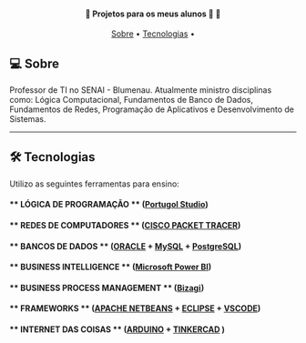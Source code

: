 <h4 align="center"> 
	🚧  Projetos para os meus alunos 🚀 🚧
</h4>

<p align="center">
 <a href="#-sobre">Sobre</a> •
 <a href="#-tecnologias">Tecnologias</a> •
</p>


## 💻 Sobre 

Professor de TI no SENAI - Blumenau.
Atualmente ministro disciplinas como:
Lógica Computacional, Fundamentos de Banco de Dados, Fundamentos de Redes, Programação de Aplicativos e Desenvolvimento de Sistemas.

---

## 🛠 Tecnologias

Utilizo as seguintes ferramentas para ensino:

#### ** LÓGICA DE PROGRAMAÇÃO            ** ([Portugol Studio](http://lite.acad.univali.br/portugol/))
#### ** REDES DE COMPUTADORES            ** ([CISCO PACKET TRACER](https://www.netacad.com/pt-br/courses/packet-tracer))

#### ** BANCOS DE DADOS                  ** ([ORACLE](https://www.oracle.com/br/) + [MySQL](https://www.mysql.com) + [PostgreSQL](https://www.postgresql.org/))
#### ** BUSINESS INTELLIGENCE            ** ([Microsoft Power BI](https://powerbi.microsoft.com/pt-br/))
#### ** BUSINESS PROCESS MANAGEMENT      ** ([Bizagi](https://www.bizagi.com/pt))

#### ** FRAMEWORKS                       ** ([APACHE NETBEANS](https://netbeans.apache.org/) + [ECLIPSE](https://www.eclipse.org/downloads/) + [VSCODE](https://code.visualstudio.com/))
#### ** INTERNET DAS COISAS              ** ([ARDUINO](https://www.arduino.cc/) + [TINKERCAD](https://www.tinkercad.com/)  )


